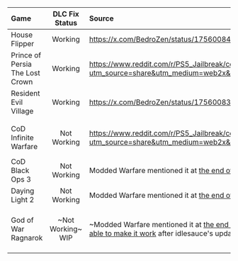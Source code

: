 | Game                      | DLC Fix Status | Source                                                         |  Comment                         |
| :------------------------ | :------------: | :------------------------------------------------------------  | :------------------------------- |
| House Flipper             |   Working      | https://x.com/BedroZen/status/1756008427401187427?s=20         |                                  |
| Prince of Persia The Lost Crown             |   Working      | https://www.reddit.com/r/PS5_Jailbreak/comments/1amp62t/comment/kpv90cs/?utm_source=share&utm_medium=web2x&context=3         |                                  |
| Resident Evil Village     |   Working      | https://x.com/BedroZen/status/1756008320756814123?s=20         | [Modded Warfare How-To Video](https://www.youtube.com/watch?v=9KKkhwATFe8) |
|                           |                |                                                                |                                  |
| CoD Infinite Warfare      |  Not Working   | https://www.reddit.com/r/PS5_Jailbreak/comments/1ao2tr4/comment/kpx0l3y/?utm_source=share&utm_medium=web2x&context=3| The `eboot_patcher.py` can't find the DLCs strings |
| CoD Black Ops 3           |  Not Working   | Modded Warfare mentioned it at [the end of his video](https://youtu.be/9KKkhwATFe8?si=ik1Dd5uZiwRIgRn0&t=1034)|       |
| Daying Light 2            |  Not Working   | Modded Warfare mentioned it at [the end of his video](https://youtu.be/9KKkhwATFe8?si=ik1Dd5uZiwRIgRn0&t=1034)|       |
| God of War Ragnarok       |  ~Not Working~ WIP   | ~Modded Warfare mentioned it at [the end of his video](https://youtu.be/9KKkhwATFe8?si=ik1Dd5uZiwRIgRn0&t=1034)~ Update: Someone [was able to make it work](https://x.com/MODDED_WARFARE/status/1758232492664889574?s=20) after idlesauce's update to the repo | ~I also tried to fix it myself without success~ I'll give it another try and see how it goes |
